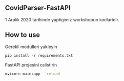 ## CovidParser-FastAPI

1 Aralik 2020 tarihinde yaptigimiz workshopun kodlaridir.

## How to use

Gerekli modulleri yukleyin
```python
pip install -r requirements.txt
```
FastAPI projesini calistirin
```bash
uvicorn main:app --reload
```
